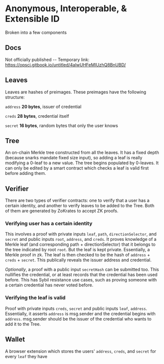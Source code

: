 # Anonymous, Interoperable, & Extensible ID
Broken into a few components

## Docs
Not officially published -- Temporary link: https://opsci.gitbook.io/untitled/4alwUHFeMIUzhQ8BnUBD/
## Leaves 
Leaves are hashes of preimages. These preimages have the following structure:

`address` **20 bytes**, issuer of credential

`creds` **28 bytes**, credential itself

`secret` **16 bytes**, random bytes that only the user knows

## Tree
An on-chain Merkle tree constructed from all the leaves. It has a fixed depth (because snarks mandate fixed size input), so adding a leaf is really modifying a 0-leaf to a new value. The tree begins populated by 0-leaves.
It can only be edited by a smart contract which checks a leaf is valid first before adding them.

## Verifier
There are two types of verifier contracts: one to verify that a user has a certain identity, and another to verify leaves to be added to the Tree.
Both of them are generated by ZoKrates to accept ZK proofs.

### Verifying user has a certain identity
This involves a proof with private inputs `leaf`, `path`, `directionSelector`, and `secret` and public inputs `root`, `address`, and `creds`.
It proves knowledge of a Merkle leaf (and corresponding path + directionSelector) that it belongs to the tree indicated by root `root`. But the leaf is kept private. Essentially, a Merkle proof in zk. The leaf is then checked to be the hash of `address` + `creds` + `secret`. This publically reveals the issuer address and credential. 

*Optionally*, a proof with a public input `secretHash` can be submitted too. This nullifies the credential, or at least records that the credential has been used before. This has Sybil resistance use cases, such as proving someone with a certain credential has never voted before.

### Verifying the leaf is valid
Proof with private inputs `creds`, `secret` and public inputs `leaf`, `address`. Essentially, it asserts `address` is msg.sender and the credential begins with `address`. msg.sender should be the issuer of the credential who wants to add it to the Tree.


## Wallet
A browser extension which stores the users' `address`, `creds`, and `secret` for every `leaf` they have
